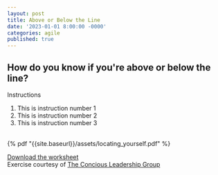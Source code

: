 ```yaml
---
layout: post
title: Above or Below the Line
date: '2023-01-01 8:00:00 -0000'
categories: agile
published: true
---
```

## How do you know if you're above or below the line?

Instructions

1. This is instruction number 1
2. This is instruction number 2
3. This is instruction number 3

<br>
{% pdf "{{site.baseurl}}/assets/locating_yourself.pdf" %}

[//]: # (<embed src="{{site.baseurl}}/assets/locating_yourself.pdf" type="application/pdf"/>)

[Download the worksheet](http://u.pc.cd/udhrtalK)
<br>
Exercise courtesy of [The Concious Leadership Group](https://conscious.is)